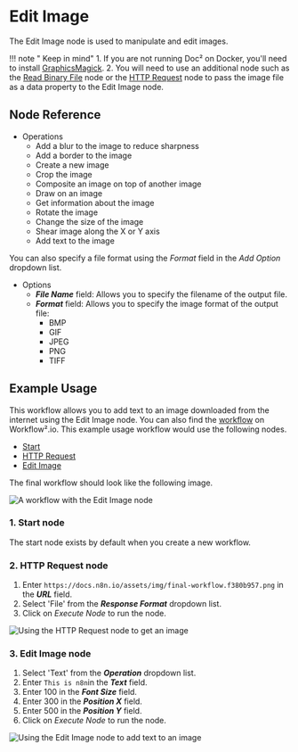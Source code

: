 # Edit Image

The Edit Image node is used to manipulate and edit images.

!!! note " Keep in mind"
    1. If you are not running Doc² on Docker, you'll need to install [GraphicsMagick](http://www.graphicsmagick.org/README.html).
2. You will need to use an additional node such as the [Read Binary File](/workflow/integrations/core-nodes/n8n-nodes-base.readBinaryFile/) node or the [HTTP Request](/workflow/integrations/core-nodes/n8n-nodes-base.httpRequest/) node to pass the image file as a data property to the Edit Image node.


## Node Reference

- Operations
	- Add a blur to the image to reduce sharpness
	- Add a border to the image
	- Create a new image
	- Crop the image
	- Composite an image on top of another image
	- Draw on an image
	- Get information about the image
	- Rotate the image
	- Change the size of the image
	- Shear image along the X or Y axis
	- Add text to the image

You can also specify a file format using the *Format* field in the *Add Option* dropdown list.

- Options
	- ***File Name*** field: Allows you to specify the filename of the output file.
	- ***Format*** field: Allows you to specify the image format of the output file:
		- BMP
		- GIF
		- JPEG
		- PNG
		- TIFF


## Example Usage

This workflow allows you to add text to an image downloaded from the internet using the Edit Image node. You can also find the [workflow](https://n8n.io/workflows/591) on Workflow².io. This example usage workflow would use the following nodes.
- [Start](/workflow/integrations/core-nodes/n8n-nodes-base.start/)
- [HTTP Request](/workflow/integrations/core-nodes/n8n-nodes-base.httpRequest/)
- [Edit Image]()


The final workflow should look like the following image.

![A workflow with the Edit Image node](/_images/integrations/core-nodes/editimage/workflow.png)

### 1. Start node

The start node exists by default when you create a new workflow.


### 2. HTTP Request node

1. Enter `https://docs.n8n.io/assets/img/final-workflow.f380b957.png` in the ***URL*** field.
2. Select 'File' from the ***Response Format*** dropdown list.
3. Click on *Execute Node* to run the node.

![Using the HTTP Request node to get an image](/_images/integrations/core-nodes/editimage/httprequest_node.png)


### 3. Edit Image node

1. Select 'Text' from the ***Operation*** dropdown list.
2. Enter `This is n8n`in the ***Text*** field.
3. Enter 100 in the ***Font Size*** field.
4. Enter 300 in the ***Position X*** field.
5. Enter 500 in the ***Position Y*** field.
6. Click on *Execute Node* to run the node.

![Using the Edit Image node to add text to an image](/_images/integrations/core-nodes/editimage/editimage_node.png)
